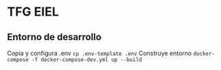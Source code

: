 # TFG EIEL

## Entorno de desarrollo

Copia y configura .env ```cp .env-template .env```
Construye entorno ```docker-compose -f docker-compose-dev.yml up --build```
